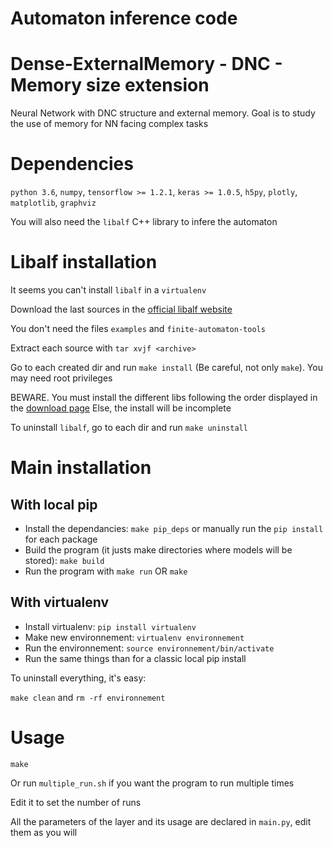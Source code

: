 # Automaton inference code

# Dense-ExternalMemory - DNC - Memory size extension
Neural Network with DNC structure and external memory. Goal is to study the use of memory for NN facing complex tasks

# Dependencies
`python 3.6`, `numpy`, `tensorflow >= 1.2.1`, `keras >= 1.0.5`, `h5py`, `plotly`, `matplotlib`, `graphviz`

You will also need the `libalf` C++ library to infere the automaton

# Libalf installation

It seems you can't install `libalf` in a `virtualenv`

Download the last sources in the [official libalf website](http://libalf.informatik.rwth-aachen.de/index.php?page=download)

You don't need the files `examples` and `finite-automaton-tools`

Extract each source with `tar xvjf <archive>`

Go to each created dir and run `make install` (Be careful, not only `make`). You may need root privileges

BEWARE. You must install the different libs following the order displayed in the [download page](http://libalf.informatik.rwth-aachen.de/index.php?page=download)
Else, the install will be incomplete
 
 To uninstall `libalf`, go to each dir and run `make uninstall`

# Main installation
## With local pip

- Install the dependancies: `make pip_deps` or manually run the `pip install` for each package
- Build the program (it justs make directories where models will be stored): `make build`
- Run the program with `make run` OR `make`

## With virtualenv

- Install virtualenv: `pip install virtualenv`
- Make new environnement: `virtualenv environnement`
- Run the environnement: `source environnement/bin/activate`
- Run the same things than for a classic local pip install

To uninstall everything, it's easy: 

`make clean` and `rm -rf environnement`

# Usage
```
make 
```

Or run `multiple_run.sh` if you want the program to run multiple times

Edit it to set the number of runs

All the parameters of the layer and its usage are declared in `main.py`, edit them as you will



